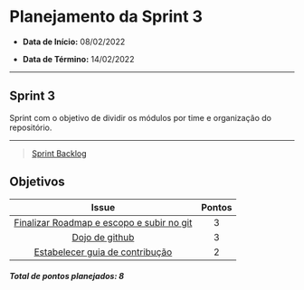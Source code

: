 # Planejamento da Sprint 3

- **Data de Início:** 08/02/2022

- **Data de Término:** 14/02/2022

---

## Sprint 3

Sprint com o objetivo de dividir os módulos por time e organização do repositório.

---

> [Sprint Backlog](https://github.com/fga-eps-mds/Tema-02/milestone/3)

## Objetivos

|                                      Issue                                       | Pontos |
| :------------------------------------------------------------------------------: | :----: |
|[Finalizar Roadmap e escopo e subir no git](https://github.com/fga-eps-mds/Tema-02/issues/43)   |   3    |
|        [Dojo de github](https://github.com/fga-eps-mds/Tema-02/issues/13)        |   3    |
|    [Estabelecer guia de contribução](https://github.com/fga-eps-mds/Tema-02/issues/42)     |   2    |


<h4><i>Total de pontos planejados: 8</i></h4>
